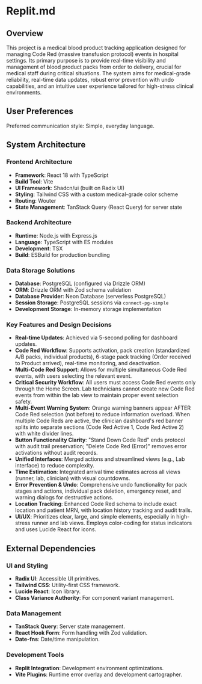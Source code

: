 # Replit.md

## Overview
This project is a medical blood product tracking application designed for managing Code Red (massive transfusion protocol) events in hospital settings. Its primary purpose is to provide real-time visibility and management of blood product packs from order to delivery, crucial for medical staff during critical situations. The system aims for medical-grade reliability, real-time data updates, robust error prevention with undo capabilities, and an intuitive user experience tailored for high-stress clinical environments.

## User Preferences
Preferred communication style: Simple, everyday language.

## System Architecture
### Frontend Architecture
- **Framework**: React 18 with TypeScript
- **Build Tool**: Vite
- **UI Framework**: Shadcn/ui (built on Radix UI)
- **Styling**: Tailwind CSS with a custom medical-grade color scheme
- **Routing**: Wouter
- **State Management**: TanStack Query (React Query) for server state

### Backend Architecture
- **Runtime**: Node.js with Express.js
- **Language**: TypeScript with ES modules
- **Development**: TSX
- **Build**: ESBuild for production bundling

### Data Storage Solutions
- **Database**: PostgreSQL (configured via Drizzle ORM)
- **ORM**: Drizzle ORM with Zod schema validation
- **Database Provider**: Neon Database (serverless PostgreSQL)
- **Session Storage**: PostgreSQL sessions via `connect-pg-simple`
- **Development Storage**: In-memory storage implementation

### Key Features and Design Decisions
- **Real-time Updates**: Achieved via 5-second polling for dashboard updates.
- **Code Red Workflow**: Supports activation, pack creation (standardized A/B packs, individual products), 6-stage pack tracking (Order received to Product arrived), real-time monitoring, and deactivation.
- **Multi-Code Red Support**: Allows for multiple simultaneous Code Red events, with users selecting the relevant event.
- **Critical Security Workflow**: All users must access Code Red events only through the Home Screen. Lab technicians cannot create new Code Red events from within the lab view to maintain proper event selection safety.
- **Multi-Event Warning System**: Orange warning banners appear AFTER Code Red selection (not before) to reduce information overload. When multiple Code Reds are active, the clinician dashboard's red banner splits into separate sections (Code Red Active 1, Code Red Active 2) with white divider lines.
- **Button Functionality Clarity**: "Stand Down Code Red" ends protocol with audit trail preservation; "Delete Code Red (Error)" removes error activations without audit records.
- **Unified Interfaces**: Merged actions and streamlined views (e.g., Lab interface) to reduce complexity.
- **Time Estimation**: Integrated arrival time estimates across all views (runner, lab, clinician) with visual countdowns.
- **Error Prevention & Undo**: Comprehensive undo functionality for pack stages and actions, individual pack deletion, emergency reset, and warning dialogs for destructive actions.
- **Location Tracking**: Enhanced Code Red schema to include exact location and patient MRN, with location history tracking and audit trails.
- **UI/UX**: Prioritizes clear, large, and simple elements, especially in high-stress runner and lab views. Employs color-coding for status indicators and uses Lucide React for icons.

## External Dependencies
### UI and Styling
- **Radix UI**: Accessible UI primitives.
- **Tailwind CSS**: Utility-first CSS framework.
- **Lucide React**: Icon library.
- **Class Variance Authority**: For component variant management.

### Data Management
- **TanStack Query**: Server state management.
- **React Hook Form**: Form handling with Zod validation.
- **Date-fns**: Date/time manipulation.

### Development Tools
- **Replit Integration**: Development environment optimizations.
- **Vite Plugins**: Runtime error overlay and development cartographer.